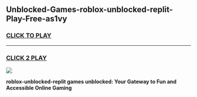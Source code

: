 
## Unblocked-Games-roblox-unblocked-replit-Play-Free-as1vy
<h3>
<a href="https://premium76.site?title=roblox-unblocked-replit&ref=12A">CLICK TO PLAY</a></h3>
<hr>

<h3>
<a href="https://premium76.site?title=roblox-unblocked-replit&ref=12A">CLICK 2 PLAY</a>
  
</h3>

<a href="https://premium76.site?title=roblox-unblocked-replit&ref=12A"><img src="https://clearcache.store/games.png"></a>


**roblox-unblocked-replit games unblocked: Your Gateway to Fun and Accessible Online Gaming**
